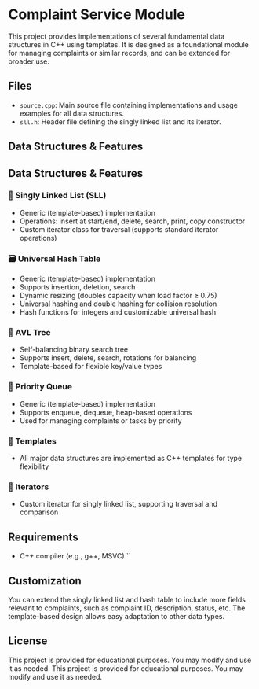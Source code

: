 # Complaint Service Module

This project provides implementations of several fundamental data structures in C++ using templates. It is designed as a foundational module for managing complaints or similar records, and can be extended for broader use.

## Files
- `source.cpp`: Main source file containing implementations and usage examples for all data structures.
- `sll.h`: Header file defining the singly linked list and its iterator.

## Data Structures & Features

## Data Structures & Features

### 🔗 Singly Linked List (SLL)

- Generic (template-based) implementation
- Operations: insert at start/end, delete, search, print, copy constructor
- Custom iterator class for traversal (supports standard iterator operations)

### 🗃️ Universal Hash Table

- Generic (template-based) implementation
- Supports insertion, deletion, search
- Dynamic resizing (doubles capacity when load factor ≥ 0.75)
- Universal hashing and double hashing for collision resolution
- Hash functions for integers and customizable universal hash

### 🌳 AVL Tree

- Self-balancing binary search tree
- Supports insert, delete, search, rotations for balancing
- Template-based for flexible key/value types

### 🥇 Priority Queue

- Generic (template-based) implementation
- Supports enqueue, dequeue, heap-based operations
- Used for managing complaints or tasks by priority

### 🧩 Templates

- All major data structures are implemented as C++ templates for type flexibility

### 🧭 Iterators

- Custom iterator for singly linked list, supporting traversal and comparison

## Requirements
- C++ compiler (e.g., g++, MSVC)
``

## Customization
You can extend the singly linked list and hash table to include more fields relevant to complaints, such as complaint ID, description, status, etc. The template-based design allows easy adaptation to other data types.

## License
This project is provided for educational purposes. You may modify and use it as needed.
This project is provided for educational purposes. You may modify and use it as needed.
